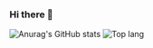 ### Hi there 👋
![Anurag's GitHub stats](https://github-readme-stats.vercel.app/api?username=Jouzep&show_icons=true&theme=prussian)
![Top lang](https://github-readme-stats.vercel.app/api/top-langs/?username=Jouzep&theme=prussian)

